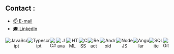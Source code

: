 ## Contact : 
- [📫 E-mail](mailto:Manon.Diana@icloud.com)
- [🎓 LinkedIn](https://www.linkedin.com/in/manon-c-diana-a117b0192/)


<div style="display: flex;" align="center">
  <img alt="JavaScript" src="https://img.shields.io/badge/javascript%20-%23323330.svg?&style=for-the-badge&logo=javascript&logoColor=%23F7DF1E"/>
  <img alt="Typescript" src="https://img.shields.io/badge/typescript%20-%2320232a.svg?&style=for-the-badge&logo=typescript&logoColor=0076c5"/>
  <img alt="C#" src="https://img.shields.io/badge/csharp%20-%2320232a.svg?&style=for-the-badge&logo=csharp&logoColor=058e0c"/>
  <img alt="Java" src="https://img.shields.io/badge/java-%23ED8B00.svg?&style=for-the-badge&logo=java&logoColor=white"/>
  <img alt="HTML" src="https://img.shields.io/badge/html%20-%23163256.svg?&style=for-the-badge&logo=html5&logoColor=dd4b25"/>
  <img alt="CSS" src="https://img.shields.io/badge/css%20-%232862e9.svg?&style=for-the-badge&logo=css3&logoColor=white"/>
  <img alt="React" src="https://img.shields.io/badge/react%20-%2320232a.svg?&style=for-the-badge&logo=react&logoColor=%2361DAFB"/>
  <img alt="Android" src="https://img.shields.io/badge/android%20-%2320232a.svg?&style=for-the-badge&logo=android&logoColor=3ad17d"/>
  <img alt="NodeJS" src="https://img.shields.io/badge/nodejs%20-%233e843c.svg?&style=for-the-badge&logo=node.js&logoColor=white"/>
  <img alt="Angular" src="https://img.shields.io/badge/angular%20-%23d6002f.svg?&style=for-the-badge&logo=angular&logoColor=white"/>
  <img alt="SQLite" src="https://img.shields.io/badge/sqlite-%2307405e.svg?style=for-the-badge&logo=sqlite&logoColor=white"/>
  <img alt="Git" src="https://img.shields.io/badge/git%20-%2320232a.svg?&style=for-the-badge&logo=git&logoColor=F05033"/>
</div>
<br>



<!--[![Top Langs](https://github-readme-stats.vercel.app/api/top-langs/?username=Patajuade&theme=darcula&layout=compact)](https://github.com/Patajuade/Patajuade)-->
